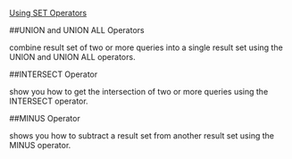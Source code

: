 ﻿[Using SET Operators](http://www.sqltutorial.org/sql-union/)

##UNION and UNION ALL Operators 

combine result set of two or more queries into a single result set using the UNION and UNION ALL operators.

##INTERSECT Operator  

show you how to get the intersection of two or more queries using the INTERSECT operator.

##MINUS Operator 
 
shows you how to subtract a result set from another result set using the MINUS operator.
